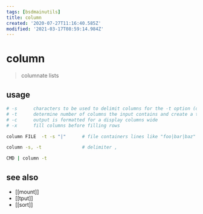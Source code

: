 ```yaml
---
tags: [bsdmainutils]
title: column
created: '2020-07-27T11:16:40.585Z'
modified: '2021-03-17T08:59:14.984Z'
---
```


# column

> columnate lists

## usage
```sh
# -s      characters to be used to delimit columns for the -t option (default: delimited with whitespace)
# -t      determine number of columns the input contains and create a table
# -c      output is formatted for a display columns wide
# -x      fill columns before filling rows

column FILE  -t -s "|"      # file containers lines like "foo|bar|baz"

column -s, -t               # delimiter ,

CMD | column -t
```

## see also
- [[mount]]
- [[tput]]
- [[sort]]
